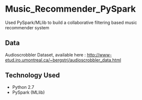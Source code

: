 # Music_Recommender_PySpark
Used PySpark/MLlib to build a collaborative filtering based music recommender system

## Data

Audioscrobbler Dataset, available here : http://www-etud.iro.umontreal.ca/~bergstrj/audioscrobbler_data.html

## Technology Used
- Python 2.7
- PySpark (MLlib)
